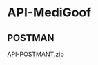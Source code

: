 # API-MediGoof

## POSTMAN
 
[API-POSTMANT.zip](https://github.com/user-attachments/files/16077389/API-POSTMANT.zip)
